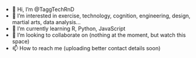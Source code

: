 - 👋 Hi, I’m @TaggTechRnD
- 👀 I’m interested in exercise, technology, cognition, engineering, design, martial arts, data analysis...
- 🌱 I’m currently learning R, Python, JavaScript
- 💞️ I’m looking to collaborate on (nothing at the moment, but watch this space)
- 📫 How to reach me (uploading better contact details soon)

<!---
TaggTechRnD/TaggTechRnD is a ✨ special ✨ repository because its `README.md` (this file) appears on your GitHub profile.
You can click the Preview link to take a look at your changes.
--->
